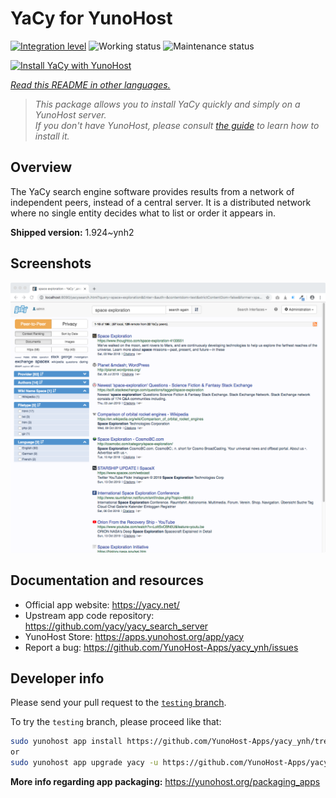 <!--
N.B.: This README was automatically generated by <https://github.com/YunoHost/apps/tree/master/tools/readme_generator>
It shall NOT be edited by hand.
-->

# YaCy for YunoHost

[![Integration level](https://dash.yunohost.org/integration/yacy.svg)](https://dash.yunohost.org/appci/app/yacy) ![Working status](https://ci-apps.yunohost.org/ci/badges/yacy.status.svg) ![Maintenance status](https://ci-apps.yunohost.org/ci/badges/yacy.maintain.svg)

[![Install YaCy with YunoHost](https://install-app.yunohost.org/install-with-yunohost.svg)](https://install-app.yunohost.org/?app=yacy)

*[Read this README in other languages.](./ALL_README.md)*

> *This package allows you to install YaCy quickly and simply on a YunoHost server.*  
> *If you don't have YunoHost, please consult [the guide](https://yunohost.org/install) to learn how to install it.*

## Overview

The YaCy search engine software provides results from a network of independent peers, instead of a central server.
It is a distributed network where no single entity decides what to list or order it appears in.


**Shipped version:** 1.924~ynh2

## Screenshots

![Screenshot of YaCy](./doc/screenshots/screenshot01.png)

## Documentation and resources

- Official app website: <https://yacy.net/>
- Upstream app code repository: <https://github.com/yacy/yacy_search_server>
- YunoHost Store: <https://apps.yunohost.org/app/yacy>
- Report a bug: <https://github.com/YunoHost-Apps/yacy_ynh/issues>

## Developer info

Please send your pull request to the [`testing` branch](https://github.com/YunoHost-Apps/yacy_ynh/tree/testing).

To try the `testing` branch, please proceed like that:

```bash
sudo yunohost app install https://github.com/YunoHost-Apps/yacy_ynh/tree/testing --debug
or
sudo yunohost app upgrade yacy -u https://github.com/YunoHost-Apps/yacy_ynh/tree/testing --debug
```

**More info regarding app packaging:** <https://yunohost.org/packaging_apps>
